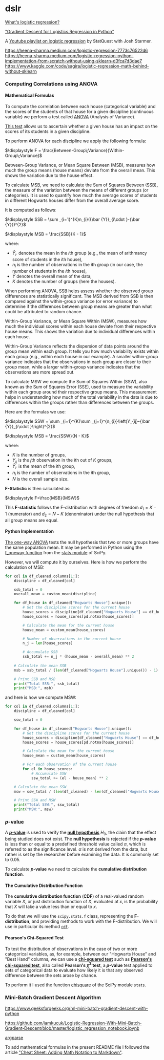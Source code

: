 # dslr

[What's logistic regression?](https://aws.amazon.com/what-is/logistic-regression)

["Gradient Descent for Logistics Regression in Python"](https://medium.com/@IwriteDSblog/gradient-descent-for-logistics-regression-in-python-18e033775082)

A [Youtube playlist on logistic regression](https://www.youtube.com/playlist?list=PLblh5JKOoLUKxzEP5HA2d-Li7IJkHfXSe) by StatQuest with Josh Starmer.


https://heena-sharma.medium.com/logistic-regression-7773c76522d6
https://heena-sharma.medium.com/logistic-regression-python-implementation-from-scratch-without-using-sklearn-d3fca7d3dae7
https://www.kaggle.com/code/sagira/logistic-regression-math-behind-without-sklearn

### Computing Correlations using ANOVA

#### Mathematical Formulas

To compute the correlation between each house (categorical variable) and the scores of the students of that house for a given discipline (continuous variable) we perform a test called [ANOVA](https://datascience.stackexchange.com/questions/893/how-to-get-correlation-between-two-categorical-variable-and-a-categorical-variab) (Analysis of Variance).

[This test](https://en.wikipedia.org/wiki/F-test#Formula_and_calculation) allows us to ascertain whether a given house has an impact on the scores of its students in a given discipline.

To perform ANOVA for each discipline we apply the following formula:

$\displaystyle F = \frac{Between-Group\;Variance}{Within-Group\;Variance}$

Between-Group Variance, or Mean Square Between (MSB), measures how much the group means (house means) deviate from the overall mean. This shows the variation due to the house effect.

To calculate MSB, we need to calculate the Sum of Squares Between (SSB), the measure of the variation between the means of different groups (or categories). It is used to quantify how much the average scores of students in different Hogwarts houses differ from the overall average score.

It is computed as follows:

$\displaystyle SSB = \sum _{i=1}^{K}n_{i}({\bar {Y}}_{i\cdot }-{\bar {Y}})^{2}$

$\displaystyle MSB = \frac{SSB}{K - 1}$

where:
- $\displaystyle {\bar {Y}}_{i\cdot }$ denotes the mean in the *i*th group (e.g., the mean of arithmancy score of students in the *i*th house),
- $\displaystyle n_{i}$ is the number of observations in the *i*th group (in our case, the number of students in the *i*th house),
- $\displaystyle {\bar {Y}}$ denotes the overall mean of the data,
- $\displaystyle K$ denotes the number of groups (here the houses).

When performing ANOVA, SSB helps assess whether the observed group differences are statistically significant. The MSB derived from SSB is then compared against the within-group variance (or error variance) to determine if the differences between group means are greater than what could be attributed to random chance.

Within-Group Variance, or Mean Square Within (MSW), measures how much the individual scores within each house deviate from their respective house means. This shows the variation due to individual differences within each house.

Within-Group Variance reflects the dispersion of data points around the group mean within each group. It tells you how much variability exists within each group (e.g., within each house in our example).
A smaller within-group variance indicates that the observations in each group are closer to their group mean, while a larger within-group variance indicates that the observations are more spread out.

To calculate MSW we compute the Sum of Squares Within (SSW), also known as the Sum of Squares Error (SSE), used to measure the variability within each group around their respective group means. This measurement helps in understanding how much of the total variability in the data is due to differences within the groups rather than differences between the groups.

Here are the formulas we use:

$\displaystyle SSW = \sum _{i=1}^{K}\sum _{j=1}^{n_{i}}\left(Y_{ij}-{\bar {Y}}_{i\cdot }\right)^{2}$

$\displaystyle MSB = \frac{SSW}{N - K}$

where:
- $\displaystyle K$ is the number of groups,
- $\displaystyle Y_{ij}$ is the *j*th observation in the *i*th out of $\displaystyle K$ groups,
- $\displaystyle {\bar {Y}}_{i\cdot }$ is the mean of the *i*th group,
- $\displaystyle n_{i}$ is the number of observations in the *i*th group,
- $\displaystyle N$ is the overall sample size.

__F-Statistic__ is then calculated as:

$\displaystyle F=\frac{MSB}{MSW}$

This __F-statistic__ follows the F-distribution with degrees of freedom $\displaystyle d_{1}=K-1$ (numerator) and $\displaystyle d_{2}=N-K$ (denominator) under the null hypothesis that all group means are equal.

#### Python Implementation

[The one-way ANOVA](https://dzone.com/articles/correlation-between-categorical-and-continuous-var-1) tests the null hypothesis that two or more groups have the same population mean. It may be performed in Python using the [f_oneway function](https://docs.scipy.org/doc/scipy/reference/generated/scipy.stats.f_oneway.html) from the [stats module](https://docs.scipy.org/doc/scipy/reference/stats.html) of SciPy.

However, we will compute it by ourselves. Here is how we perform the calculation of MSB:

```python
for col in df_cleaned.columns[1:]:
    discipline = df_cleaned[col]

    ssb_total = 0
    overall_mean = custom_mean(discipline)

    for df_house in df_cleaned["Hogwarts House"].unique():
        # Get the discipline scores for the current house
        house_scores = discipline[df_cleaned["Hogwarts House"] == df_house]
        house_scores = house_scores[pd.notna(house_scores)]

        # Calculate the mean for the current house
        house_mean = custom_mean(house_scores)

        # Number of observations in the current house
        n_j = len(house_scores)

        # Accumulate SSB
        ssb_total += n_j * (house_mean - overall_mean) ** 2
    
    # Calculate the mean SSB
    msb = ssb_total / (len(df_cleaned["Hogwarts House"].unique()) - 1)

    # Print SSB and MSB
    print("Total SSB:", ssb_total)
    print("MSB:", msb)
```
and here is how we compute MSW:

```python
for col in df_cleaned.columns[1:]:
    discipline = df_cleaned[col]

    ssw_total = 0

    for df_house in df_cleaned["Hogwarts House"].unique():
        # Get the discipline scores for the current house
        house_scores = discipline[df_cleaned["Hogwarts House"] == df_house]
        house_scores = house_scores[pd.notna(house_scores)]

        # Calculate the mean for the current house
        house_mean = custom_mean(house_scores)

        # For each observation of the current house
        for el in house_scores:
            # Accumulate SSW
            ssw_total += (el - house_mean) ** 2

    # Calculate the mean SSW
    msw = ssw_total / (len(df_cleaned) - len(df_cleaned["Hogwarts House"].unique()))

    # Print SSW and MSW
    print("Total SSW:", ssw_total)
    print("MSW:", msw)
```
### __*p*-value__

A [__*p*-value__](https://en.wikipedia.org/wiki/P-value#Definition_and_interpretation) is used to verify the [__null hypothesis__](https://en.wikipedia.org/wiki/Null_hypothesis) $\displaystyle H_{0}$, the claim that the effect being studied does not exist.
The __null hypothesis__ is rejected if the __*p*-value__ is less than or equal to a predefined threshold value called $\displaystyle \alpha$, which is referred to as the significance level. $\displaystyle \alpha$ is not derived from the data, but rather is set by the researcher before examining the data. It is commonly set to 0.05.

To calculate __*p*-value__ we need to calculate the __cumulative distribution function__.

#### The __Cumulative Distribution Function__

The __cumulative distribution function__ (__CDF__) of a real-valued random variable $\displaystyle X$, or just distribution function of $\displaystyle X$, evaluated at $\displaystyle x$, is the probability that $\displaystyle X$ will take a value less than or equal to $\displaystyle x$.

To do that we will use the `scipy.stats.f` class, representing the __F-distribution__, and providing methods to work with the F-distribution. We will use in particular its method [`cdf`](https://docs.scipy.org/doc/scipy/reference/generated/scipy.stats.f.html).

#### __Pearson's Chi-Squared Test__

To test the distribution of observations in the case of two or more categorical variables, as, for example, between our "Hogwarts House" and "Best Hand" columns, we can use a [__chi-squared test__](https://en.wikipedia.org/wiki/Chi-squared_test) such as [__Pearson's chi-squared test__](https://en.wikipedia.org/wiki/Pearson%27s_chi-squared_test), also called __Pearson's $\displaystyle \chi ^{2}$ test__, a __*p*-value__ test applied to sets of categorical data to evaluate how likely it is that any observed difference between the sets arose by chance.

To perform it I used the function [chisquare](https://docs.scipy.org/doc/scipy/reference/generated/scipy.stats.chisquare.html) of the SciPy module `stats`.


### Mini-Batch Gradient Descent Algorithm

https://www.geeksforgeeks.org/ml-mini-batch-gradient-descent-with-python

https://github.com/iamkucuk/Logistic-Regression-With-Mini-Batch-Gradient-Descent/blob/master/logistic_regression_notebook.ipynb



[argparse](https://docs.python.org/3/library/argparse.html)

To add mathematical formulas in the present README file I followed the article ["Cheat Sheet: Adding Math Notation to Markdown"](https://www.upyesp.org/posts/makrdown-vscode-math-notation).